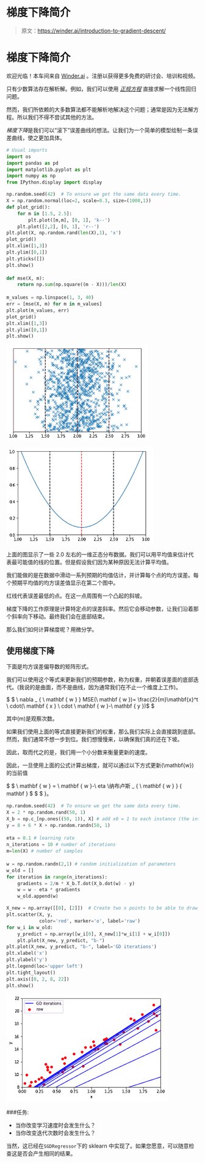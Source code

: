 # 梯度下降简介

> 原文：<https://winder.ai/introduction-to-gradient-descent/>

# 梯度下降简介

欢迎光临！本车间来自 [Winder.ai](https://Winder.ai/?utm_source=winderresearch&utm_medium=notebook&utm_campaign=workshop&utm_term=individual) 。注册以获得更多免费的研讨会、培训和视频。

只有少数算法存在解析解。例如，我们可以使用 [*正规方程*](https://winder.ai/401-linear-regression/) 直接求解一个线性回归问题。

然而，我们所依赖的大多数算法都不能解析地解决这个问题；通常是因为无法解方程。所以我们不得不尝试其他的方法。

*梯度下降*是我们可以“滚下”误差曲线的想法。让我们为一个简单的模型绘制一条误差曲线，使之更加具体。

```py
# Usual imports
import os
import pandas as pd
import matplotlib.pyplot as plt
import numpy as np
from IPython.display import display 
```

```py
np.random.seed(42)  # To ensure we get the same data every time.
X = np.random.normal(loc=2, scale=0.3, size=(1000,1))
def plot_grid():
    for m in [1.5, 2.5]:
        plt.plot([m,m], [0, 1], 'k--')
    plt.plot([2,2], [0, 1], 'r--')
plt.plot(X, np.random.rand(len(X),1), 'x')
plot_grid()
plt.xlim([1,3])
plt.ylim([0,1])
plt.yticks([])
plt.show()

def mse(X, m):
    return np.sum(np.square((m - X)))/len(X)

m_values = np.linspace(1, 3, 40)
err = [mse(X, m) for m in m_values]
plt.plot(m_values, err)
plot_grid()
plt.xlim([1,3])
plt.ylim([0,1])
plt.show() 
```

![png](img/bf447837ca588f3a60e37222a1884f1b.png)

![png](img/a99e71091fada08c41c98c78bc370ecb.png)

上面的图显示了一些 2.0 左右的一维正态分布数据。我们可以用平均值来估计代表最可能值的线的位置。但是假设我们因为某种原因无法计算平均值。

我们能做的是在数据中滑动一系列预期的均值估计，并计算每个点的均方误差。每个预期平均值的均方误差值显示在第二个图中。

红线代表误差最低的点。在这一点周围有一个凸起的斜坡。

梯度下降的工作原理是计算特定点的误差斜率。然后它会移动参数，让我们沿着那个斜率向下移动。最终我们会在底部结束。

那么我们如何计算梯度呢？用微分学。

## 使用梯度下降

下面是均方误差偏导数的矩阵形式。

我们可以使用这个等式来更新我们的预期参数，称为权重，并朝着误差面的底部迭代。(我说的是曲面，而不是曲线，因为通常我们在不止一个维度上工作)。

$ $ \ nabla _ { \ mathbf { w } } MSE(\ mathbf { w })= \frac{2}{m}\mathbf{x}^t \ cdot(\ mathbf { x } \ cdot \ mathbf { w }-\ mathbf { y })$ $

其中\(m\)是观察次数。

如果我们使用上面的等式直接更新我们的权重，那么我们实际上会直接跳到底部。然而，我们通常不想一步到位。我们想慢慢来，以确保我们真的还在下坡。

因此，取而代之的是，我们用一个小分数来衡量更新的速度。

因此，一旦使用上面的公式计算出梯度，就可以通过以下方式更新\(\mathbf{w}\)的当前值

$ $ \ mathbf { w } = \ mathbf { w }-\ eta \纳布卢斯 _ { \ mathbf { w } } { mathbf } $ $ $ }。

```py
np.random.seed(42)  # To ensure we get the same data every time.
X = 2 * np.random.rand(50, 1)
X_b = np.c_[np.ones((50, 1)), X] # add x0 = 1 to each instance (the intercept term, c, in y = mx + c)
y = 8 + 6 * X + np.random.randn(50, 1)

eta = 0.1 # learning rate
n_iterations = 10 # number of iterations
m=len(X) # number of samples

w = np.random.randn(2,1) # random initialization of parameters
w_old = []
for iteration in range(n_iterations):
    gradients = 2/m * X_b.T.dot(X_b.dot(w) - y)
    w = w - eta * gradients
    w_old.append(w) 
```

```py
X_new = np.array([[0], [2]])  # Create two x points to be able to draw the line
plt.scatter(X, y,
            color='red', marker='o', label='raw')
for w_i in w_old:
    y_predict = np.array([w_i[0], X_new[1]*w_i[1] + w_i[0]])
    plt.plot(X_new, y_predict, "b-")
plt.plot(X_new, y_predict, "b-", label='GD iterations')
plt.xlabel('x')
plt.ylabel('y')
plt.legend(loc='upper left')
plt.tight_layout()
plt.axis([0, 2, 8, 22])
plt.show() 
```

![png](img/17d53f8fa661d9f01564bf9cc3d7d907.png)

###任务:

*   当你改变学习速度时会发生什么？
*   当你改变迭代次数时会发生什么？

当然，这已经在`SGDRegressor`下的 sklearn 中实现了。如果您愿意，可以随意检查这是否会产生相同的结果。